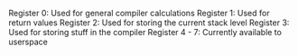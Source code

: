 Register 0: Used for general compiler calculations
Register 1: Used for return values
Register 2: Used for storing the current stack level
Register 3: Used for storing stuff in the compiler
Register 4 - 7: Currently available to userspace
